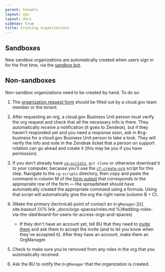 ```yaml
---
parent: tenants
layout: ops
layout: docs
sidenav: true
title: Creating organizations
---
```


## Sandboxes

New sandbox organizations are automatically created when users sign in for the first time, via the [sandbox bot](https://github.com/18F/cg-sandbox-bot).

## Non-sandboxes

Non-sandbox organizations need to be created by hand. To do so:

1. The [organization request form](https://docs.google.com/a/gsa.gov/forms/d/e/1FAIpQLSd4HmcGfJW3EBnpewTFDD-urRFPp1LN0DcwNB_FxZgUn8ho9g/viewform?c=0&w=1) should be filled out by a cloud.gov team member or the tenant.
1. After requesting an org, a cloud.gov Business Unit person must verify the org request and check that all the necessary info is there. They automatically receive a notification (it goes to Zendesk), but if they haven't responded yet and you need a response soon, ask in #cg-business for a cloud.gov Business Unit person to take a look. They will verify the info and note in the Zendesk ticket that a person on support rotation can go ahead and create it (this may be you if you have permission).
1. If you don't already have [`cg-scripts`](https://github.com/18F/cg-scripts), `git clone` or otherwise download it to your computer, because you'll use the [`cf-create-org`](https://github.com/18F/cg-scripts/blob/master/cf-create-org.sh) script for this step. Navigate to the `cg-scripts` directory, then copy and paste the command in column M of the [form output](https://docs.google.com/spreadsheets/d/1Bdzl9n2E1MXWV4elXvZ-nYuZmmEj4PEU-u5aZlNGZF4/edit#gid=131031416) that corresponds to the appropriate row of the form — the spreadsheet should have automatically created the appropriate command using a formula. Using that script will automatically give the org the right name (column B + C).

1. [Make the primary (technical) point of contact an `OrgManager`.]({{ site.baseurl }}{% link _docs/orgs-spaces/roles.md %}#adding-roles-via-the-dashboard-for-users-to-access-orgs-and-spaces)
    * If they don't have an account yet, tell BU that they need to [invite them](https://account.fr.cloud.gov/invite) and ask them to accept the invite (and to let you know when they've accepted it). After they have an account, make them an OrgManager.

1. Check to make sure you're removed from any roles in the org that you automatically received.

1. Ask the BU to notify the `OrgManager` that the organization is created.
